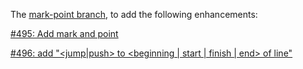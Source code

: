 
The [mark-point branch](https://github.com/leo-editor/leo-editor/tree/mark-point),
to add the following enhancements:

[#495: Add mark and point](https://github.com/leo-editor/leo-editor/issues/495)

[#496: add "<jump|push> to <beginning | start | finish | end> of line"](https://github.com/leo-editor/leo-editor/issues/496)